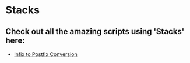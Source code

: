 # Stacks

## Check out all the amazing scripts using 'Stacks' here:

- [Infix to Postfix Conversion](https://github.com/prathimacode-hub/PyAlgo-Tree/tree/main/Stacks/Infix%20to%20Postfix%20Conversion)
